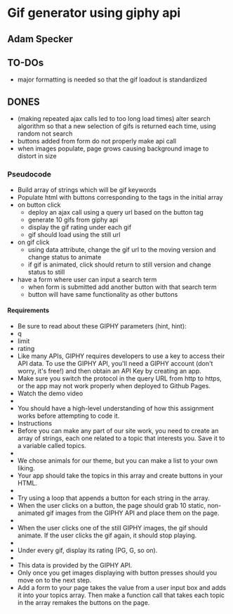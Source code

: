 # Gif generator using giphy api
## Adam Specker

## TO-DOs
* major formatting is needed so that the gif loadout is standardized

## DONES
* (making repeated ajax calls led to too long load times) alter search algorithm so that a new selection of gifs is returned each time, using random not search
* buttons added from form do not properly make api call
* when images populate, page grows causing background image to distort in size

### Pseudocode
* Build array of strings which will be gif keywords
* Populate html with buttons corresponding to the tags in the initial array
* on button click
    * deploy an ajax call using a query url based on the button tag
    * generate 10 gifs from giphy api
    * display the gif rating under each gif
    * gif should load using the still url
* on gif click 
    * using data attribute, change the gif url to the moving version and change status to animate
    * if gif is animated, click should return to still version and change status to still
* have a form where user can input a search term
    * when form is submitted add another button with that search term
    * button will have same functionality as other buttons

#### Requirements

* Be sure to read about these GIPHY parameters (hint, hint):
* q
* limit
* rating
* Like many APIs, GIPHY requires developers to use a key to access their API data. To use the GIPHY API, you'll need a GIPHY account (don't worry, it's free!) and then obtain an API Key by creating an app.
* Make sure you switch the protocol in the query URL from http to https, or the app may not work properly when deployed to Github Pages.
* Watch the demo video
* 
* You should have a high-level understanding of how this assignment works before attempting to code it.
* Instructions
* Before you can make any part of our site work, you need to create an array of strings, each one related to a topic that interests you. Save it to a variable called topics.
* 
* We chose animals for our theme, but you can make a list to your own liking.
* Your app should take the topics in this array and create buttons in your HTML.
* 
* Try using a loop that appends a button for each string in the array.
* When the user clicks on a button, the page should grab 10 static, non-animated gif images from the GIPHY API and place them on the page.
* 
* When the user clicks one of the still GIPHY images, the gif should animate. If the user clicks the gif again, it should stop playing.
* 
* Under every gif, display its rating (PG, G, so on).
* 
* This data is provided by the GIPHY API.
* Only once you get images displaying with button presses should you move on to the next step.
* Add a form to your page takes the value from a user input box and adds it into your topics array. Then make a function call that takes each topic in the array remakes the buttons on the page.
